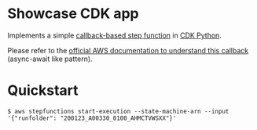 # Showcase CDK app

Implements a simple [callback-based step function](https://aws.amazon.com/about-aws/whats-new/2019/05/aws-step-functions-support-callback-patterns/) in [CDK Python](https://aws.amazon.com/cdk/).

Please refer to the [official AWS documentation to understand this callback](https://docs.aws.amazon.com/step-functions/latest/dg/connect-to-resource.html#connect-wait-token) (async-await like pattern).

# Quickstart

```shell
$ aws stepfunctions start-execution --state-machine-arn --input '{"runfolder": "200123_A00330_0100_AHMCTVWSXX"}'
```
